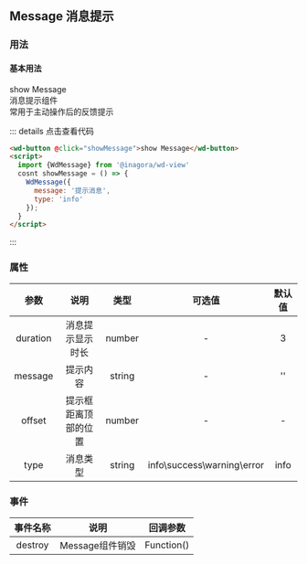 ## Message 消息提示
### 用法
#### 基本用法
<div class="component-box">
  <div class="component-box-top"><ClientOnly>
    <wd-button @click="WdMessage({
        message: 'hhh',
        duration: 5000
      });">show Message</wd-button>
    </ClientOnly>
  </div>
  <div class="component-box-bottom">
    <div class="component-title">消息提示组件</div>
    <div class="component-desc">
      常用于主动操作后的反馈提示
    </div>
  </div>
</div>

::: details 点击查看代码 
```html
<wd-button @click="showMessage">show Message</wd-button>
<script>
  import {WdMessage} from '@inagora/wd-view'
  cosnt showMessage = () => {
    WdMessage({
      message: '提示消息',
      type: 'info'
    });
  }
</script>
```
:::

### 属性
| 参数 | 说明 | 类型 | 可选值 | 默认值 |
| :--: | :--: | :--: | :--: | :--: |
| duration | 消息提示显示时长 | number | - | 3 |
| message | 提示内容 | string | - | '' |
| offset | 提示框距离顶部的位置 | number | - | - |
| type | 消息类型 | string | info\success\warning\error | info |
### 事件
| 事件名称 | 说明 | 回调参数 |
| :--: | :--: | :--: |
| destroy | Message组件销毁 | Function() |